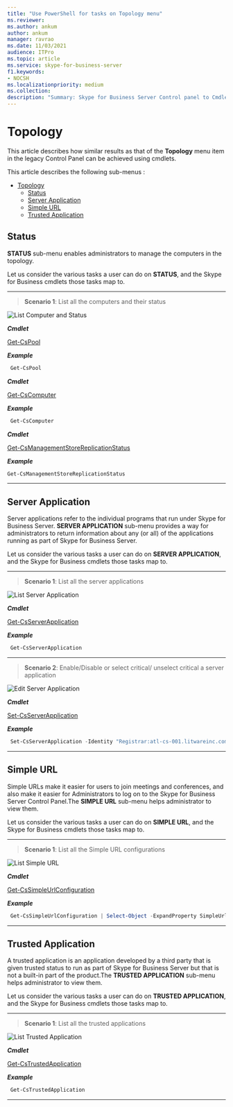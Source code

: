 ```yaml
---
title: "Use PowerShell for tasks on Topology menu"
ms.reviewer: 
ms.author: ankum
author: ankum
manager: ravrao
ms.date: 11/03/2021
audience: ITPro
ms.topic: article
ms.service: skype-for-business-server
f1.keywords:
- NOCSH
ms.localizationpriority: medium
ms.collection:
description: "Summary: Skype for Business Server Control panel to Cmdlet mapping for Topology menu."
---
```

# Topology

This article describes how similar results as that of the **Topology** menu item in the legacy Control Panel can be achieved using cmdlets.

This article describes the following sub-menus :

- [Topology](#topology)
  - [Status](#status)
  - [Server Application](#server-application)
  - [Simple URL](#simple-url)
  - [Trusted Application](#trusted-application)

## Status

**STATUS** sub-menu enables administrators to manage the computers in the topology.

Let us consider the various tasks a user can do on **STATUS**, and the Skype for Business cmdlets those tasks map to.

---

> **Scenario 1**: List all the computers and their status

   ![List Computer and Status](./media/topology-status-1.png)

   ***Cmdlet***

   [Get-CsPool](/powershell/module/skype/get-cspool)

   ***Example***

   ```powershell
    Get-CsPool
   ```

   ***Cmdlet***

   [Get-CsComputer](/powershell/module/skype/get-cscomputer)

   ***Example***

   ```powershell
    Get-CsComputer
   ```

   ***Cmdlet***

   [Get-CsManagementStoreReplicationStatus](/powershell/module/skype/get-csmanagementstorereplicationstatus)

   ***Example***

   ```powershell
   Get-CsManagementStoreReplicationStatus
   ```

---

## Server Application

Server applications refer to the individual programs that run under Skype for Business Server. **SERVER APPLICATION** sub-menu provides a way for administrators to return information about any (or all) of the applications running as part of Skype for Business Server.

Let us consider the various tasks a user can do on **SERVER APPLICATION**, and the Skype for Business cmdlets those tasks map to.

---
> **Scenario 1**: List all the server applications

   ![List Server Application](./media/server-application-1.png)

***Cmdlet***

[Get-CsServerApplication](/powershell/module/skype/get-csserverapplication)

***Example***

```powershell
 Get-CsServerApplication
```

---

> **Scenario 2**: Enable/Disable or select critical/ unselect critical a server application

   ![Edit Server Application](./media/server-application-2.png)

***Cmdlet***

[Set-CsServerApplication](/powershell/module/skype/get-csserverapplication)

***Example***

```powershell
 Set-CsServerApplication -Identity "Registrar:atl-cs-001.litwareinc.com/ExumRouting" -Enabled $True
```

---

## Simple URL

Simple URLs make it easier for users to join meetings and conferences, and also make it easier for Administrators to log on to the Skype for Business Server Control Panel.The **SIMPLE URL** sub-menu helps administrator to view them.

Let us consider the various tasks a user can do on **SIMPLE URL**, and the Skype for Business cmdlets those tasks map to.

---
> **Scenario 1**: List all the Simple URL configurations

   ![List Simple URL](./media/simple-url-1.png)

***Cmdlet***

[Get-CsSimpleUrlConfiguration](/powershell/module/skype/get-cssimpleurlconfiguration)

***Example***

```powershell
 Get-CsSimpleUrlConfiguration | Select-Object -ExpandProperty SimpleUrl
```

---

## Trusted Application

A trusted application is an application developed by a third party that is given trusted status to run as part of Skype for Business Server but that is not a built-in part of the product.The **TRUSTED APPLICATION** sub-menu helps administrator to view them.

Let us consider the various tasks a user can do on **TRUSTED APPLICATION**, and the Skype for Business cmdlets those tasks map to.

---
> **Scenario 1**: List all the trusted applications

   ![List Trusted Application](./media/trusted-application-1.png)

***Cmdlet***

[Get-CsTrustedApplication](/powershell/module/skype/get-cstrustedapplication)

***Example***

```powershell
 Get-CsTrustedApplication
```

---
